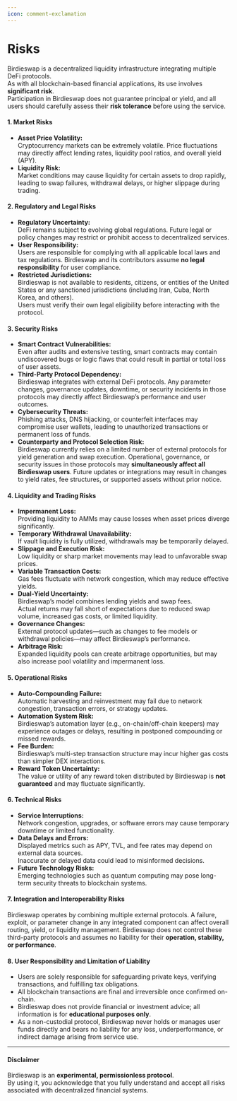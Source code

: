 ```yaml
---
icon: comment-exclamation
---
```


# Risks

Birdieswap is a decentralized liquidity infrastructure integrating multiple DeFi protocols.\
As with all blockchain-based financial applications, its use involves **significant risk**.\
Participation in Birdieswap does not guarantee principal or yield, and all users should carefully assess their **risk tolerance** before using the service.

#### **1. Market Risks**

* **Asset Price Volatility:**\
  Cryptocurrency markets can be extremely volatile. Price fluctuations may directly affect lending rates, liquidity pool ratios, and overall yield (APY).
* **Liquidity Risk:**\
  Market conditions may cause liquidity for certain assets to drop rapidly, leading to swap failures, withdrawal delays, or higher slippage during trading.

#### **2. Regulatory and Legal Risks**

* **Regulatory Uncertainty:**\
  DeFi remains subject to evolving global regulations. Future legal or policy changes may restrict or prohibit access to decentralized services.
* **User Responsibility:**\
  Users are responsible for complying with all applicable local laws and tax regulations. Birdieswap and its contributors assume **no legal responsibility** for user compliance.
* **Restricted Jurisdictions:**\
  Birdieswap is not available to residents, citizens, or entities of the United States or any sanctioned jurisdictions (including Iran, Cuba, North Korea, and others).\
  Users must verify their own legal eligibility before interacting with the protocol.

#### **3. Security Risks**

* **Smart Contract Vulnerabilities:**\
  Even after audits and extensive testing, smart contracts may contain undiscovered bugs or logic flaws that could result in partial or total loss of user assets.
* **Third-Party Protocol Dependency:**\
  Birdieswap integrates with external DeFi protocols. Any parameter changes, governance updates, downtime, or security incidents in those protocols may directly affect Birdieswap’s performance and user outcomes.
* **Cybersecurity Threats:**\
  Phishing attacks, DNS hijacking, or counterfeit interfaces may compromise user wallets, leading to unauthorized transactions or permanent loss of funds.
* **Counterparty and Protocol Selection Risk:**\
  Birdieswap currently relies on a limited number of external protocols for yield generation and swap execution. Operational, governance, or security issues in those protocols may **simultaneously affect all Birdieswap users**. Future updates or integrations may result in changes to yield rates, fee structures, or supported assets without prior notice.

#### **4. Liquidity and Trading Risks**

* **Impermanent Loss:**\
  Providing liquidity to AMMs may cause losses when asset prices diverge significantly.
* **Temporary Withdrawal Unavailability:**\
  If vault liquidity is fully utilized, withdrawals may be temporarily delayed.
* **Slippage and Execution Risk:**\
  Low liquidity or sharp market movements may lead to unfavorable swap prices.
* **Variable Transaction Costs:**\
  Gas fees fluctuate with network congestion, which may reduce effective yields.
* **Dual-Yield Uncertainty:**\
  Birdieswap’s model combines lending yields and swap fees.\
  Actual returns may fall short of expectations due to reduced swap volume, increased gas costs, or limited liquidity.
* &#x20;**Governance Changes:**\
  External protocol updates—such as changes to fee models or withdrawal policies—may affect Birdieswap’s performance.
* **Arbitrage Risk:**\
  Expanded liquidity pools can create arbitrage opportunities, but may also increase pool volatility and impermanent loss.

#### **5. Operational Risks**

* **Auto-Compounding Failure:**\
  Automatic harvesting and reinvestment may fail due to network congestion, transaction errors, or strategy updates.
* **Automation System Risk:**\
  Birdieswap’s automation layer (e.g., on-chain/off-chain keepers) may experience outages or delays, resulting in postponed compounding or missed rewards.
* **Fee Burden:**\
  Birdieswap’s multi-step transaction structure may incur higher gas costs than simpler DEX interactions.
* **Reward Token Uncertainty:**\
  The value or utility of any reward token distributed by Birdieswap is **not guaranteed** and may fluctuate significantly.

#### **6. Technical Risks**

* **Service Interruptions:**\
  Network congestion, upgrades, or software errors may cause temporary downtime or limited functionality.
* **Data Delays and Errors:**\
  Displayed metrics such as APY, TVL, and fee rates may depend on external data sources.\
  Inaccurate or delayed data could lead to misinformed decisions.
* **Future Technology Risks:**\
  Emerging technologies such as quantum computing may pose long-term security threats to blockchain systems.

#### **7. Integration and Interoperability Risks**

Birdieswap operates by combining multiple external protocols. A failure, exploit, or parameter change in any integrated component can affect overall routing, yield, or liquidity management. Birdieswap does not control these third-party protocols and assumes no liability for their **operation, stability, or performance**.

#### **8. User Responsibility and Limitation of Liability**

* Users are solely responsible for safeguarding private keys, verifying transactions, and fulfilling tax obligations.
* All blockchain transactions are final and irreversible once confirmed on-chain.
* Birdieswap does not provide financial or investment advice; all information is for **educational purposes only**.
* As a non-custodial protocol, Birdieswap never holds or manages user funds directly and bears no liability for any loss, underperformance, or indirect damage arising from service use.

***

#### **Disclaimer**

Birdieswap is an **experimental, permissionless protocol**.\
By using it, you acknowledge that you fully understand and accept all risks associated with decentralized financial systems.
